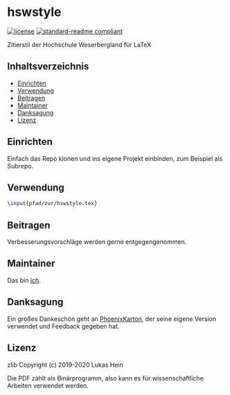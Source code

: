 # hswstyle

[![license](https://img.shields.io/github/license/randomC0der/hswstyle.svg)](LICENSE)
[![standard-readme compliant](https://img.shields.io/badge/readme%20style-standard-brightgreen.svg?style=flat-square)](https://github.com/RichardLitt/standard-readme)

Zitierstil der Hochschule Weserbergland für LaTeX

## Inhaltsverzeichnis

- [Einrichten](#einrichten)
- [Verwendung](#verwendung)
- [Beitragen](#beitragen)
- [Maintainer](#maintainer)
- [Danksagung](#danksagung)
- [Lizenz](#lizenz)

## Einrichten

Einfach das Repo klonen und ins eigene Projekt einbinden, zum Beispiel als Subrepo.

## Verwendung

```tex
\input{pfad/zur/hswstyle.tex}
```

## Beitragen

Verbesserungsvorschläge werden gerne entgegengenommen.

## Maintainer

Das bin [ich](https://github.com/randomC0der).

## Danksagung

Ein großes Dankeschön geht an [PhoenixKarton](https://github.com/PhoenixKarton), der seine eigene Version verwendet und Feedback gegeben hat.

## Lizenz

zlib Copyright (c) 2019-2020 Lukas Hein

Die PDF zählt als Binärprogramm, also kann es für wissenschaftliche Arbeiten verwendet werden.
